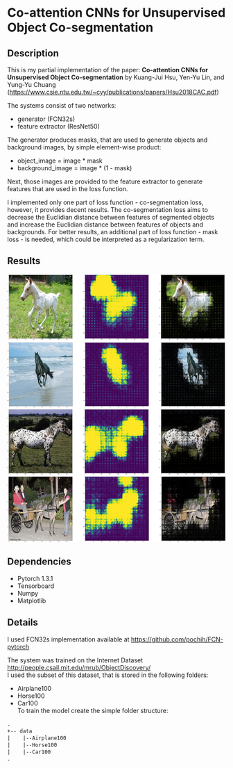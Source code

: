 # Co-attention CNNs for Unsupervised Object Co-segmentation

## Description

This is my partial implementation of the paper: **Co-attention CNNs for Unsupervised Object Co-segmentation** by Kuang-Jui Hsu, Yen-Yu Lin, and Yung-Yu Chuang (https://www.csie.ntu.edu.tw/~cyy/publications/papers/Hsu2018CAC.pdf)

The systems consist of two networks:
- generator (FCN32s)
- feature extractor (ResNet50)

The generator produces masks, that are used to generate objects and background images, by simple element-wise product:
- object_image = image * mask
- background_image = image * (1 - mask)

 Next, those images are provided to the feature extractor to generate features that are used in the loss function.

I implemented only one part of loss function - co-segmentation loss, however, it provides decent results. The co-segmentation loss aims to decrease the Euclidian distance between features of segmented objects and increase the Euclidian distance between features of objects and backgrounds. For better results, an additional part of loss function - mask loss - is needed, which could be interpreted as a regularization term. 


## Results
![](img/example0.png)
![](img/example1.png)
![](img/example2.png)
![](img/example4.png)

## Dependencies
- Pytorch 1.3.1
- Tensorboard
- Numpy
- Matplotlib
## Details
I used FCN32s implementation available at https://github.com/pochih/FCN-pytorch

The system was trained on the Internet Dataset http://people.csail.mit.edu/mrub/ObjectDiscovery/  
I used the subset of this dataset, that is stored in the following folders:
- Airplane100
- Horse100
- Car100  
To train the model create the simple folder structure:  
```
.
+-- data
|    |--Airplane100
|    |--Horse100
|    |--Car100
.
```
